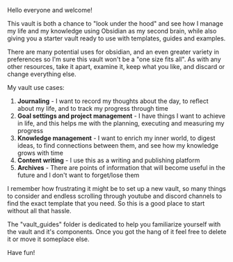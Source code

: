 Hello everyone and welcome!

This vault is both a chance to "look under the hood" and see how I manage my life and my knowledge using Obsidian as my second brain, while also giving you a starter vault ready to use with templates, guides and examples.

There are many potential uses for obsidian, and an even greater variety in preferences so I'm sure this vault won't be a "one size fits all". As with any other resources, take it apart, examine it, keep what you like, and discard or change everything else.

My vault use cases:
1. **Journaling** - I want to record my thoughts about the day, to reflect about my life, and to track my progress through time
2. **Goal settings and project management** - I have things I want to achieve in life, and this helps me with the planning, executing and measuring my progress
3. **Knowledge management** - I want to enrich my inner world, to digest ideas, to find connections between them, and see how my knowledge grows with time
4. **Content writing** - I use this as a writing and publishing platform
5. **Archives** - There are points of information that will become useful in the future and I don't want to forget/lose them

I remember how frustrating it might be to set up a new vault, so many things to consider and endless scrolling through youtube and discord channels to find the exact template that you need. So this is a good place to start without all that hassle.

The "vault_guides" folder is dedicated to help you familiarize yourself with the vault and it's components. Once you got the hang of it feel free to delete it or move it someplace else. 

Have fun!